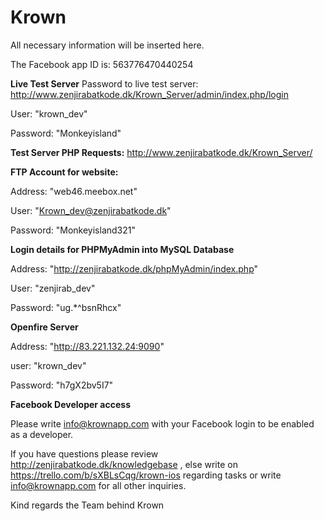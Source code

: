 # Krown #
All necessary information will be inserted here.

The Facebook app ID is: 563776470440254

**Live Test Server**
Password to live test server: http://www.zenjirabatkode.dk/Krown_Server/admin/index.php/login

User: "krown_dev"

Password: "Monkeyisland"

**Test Server PHP Requests:**
http://www.zenjirabatkode.dk/Krown_Server/

**FTP Account for website:**

Address: "web46.meebox.net"

User: "Krown_dev@zenjirabatkode.dk"

Password: "Monkeyisland321"

**Login details for PHPMyAdmin into MySQL Database**

Address: "http://zenjirabatkode.dk/phpMyAdmin/index.php"

User: "zenjirab_dev"

Password: "ug.*^bsnRhcx"

**Openfire Server**

Address: "http://83.221.132.24:9090"

user: "krown_dev"

Password: "h7gX2bv5I7"

**Facebook Developer access**

Please write info@krownapp.com with your Facebook login to be enabled as a developer.

If you have questions please review http://zenjirabatkode.dk/knowledgebase , else write on https://trello.com/b/sXBLsCqg/krown-ios regarding tasks or write info@krownapp.com for all other inquiries.

Kind regards the Team behind Krown